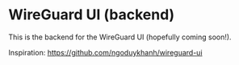 # WireGuard UI (backend)
This is the backend for the WireGuard UI (hopefully coming soon!).

Inspiration: https://github.com/ngoduykhanh/wireguard-ui